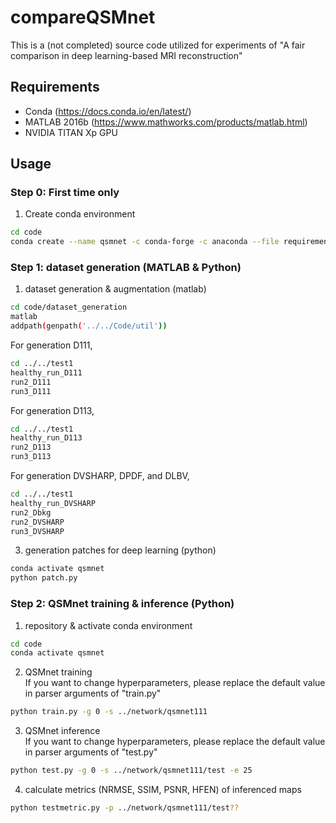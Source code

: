 # compareQSMnet
This is a (not completed) source code utilized for experiments of "A fair comparison in deep learning-based MRI reconstruction"

## Requirements 
* Conda (https://docs.conda.io/en/latest/)
* MATLAB 2016b (https://www.mathworks.com/products/matlab.html)
* NVIDIA TITAN Xp GPU

## Usage
### Step 0: First time only
1. Create conda environment
```bash
cd code
conda create --name qsmnet -c conda-forge -c anaconda --file requirements.txt 
```

### Step 1: dataset generation (MATLAB & Python)
1. dataset generation & augmentation (matlab)  
```bash
cd code/dataset_generation
matlab
addpath(genpath('../../Code/util'))
```  
 For generation D111,
```bash
cd ../../test1
healthy_run_D111
run2_D111
run3_D111
```
For generation D113, 
```bash
cd ../../test1
healthy_run_D113
run2_D113
run3_D113
```
For generation DVSHARP, DPDF, and DLBV,
```bash
cd ../../test1
healthy_run_DVSHARP
run2_Dbkg
run2_DVSHARP
run3_DVSHARP
```
3. generation patches for deep learning (python)  
```bash
conda activate qsmnet
python patch.py
```

### Step 2: QSMnet training & inference (Python)
1. repository & activate conda environment
```bash
cd code
conda activate qsmnet
```
2. QSMnet training  
If you want to change hyperparameters, please replace the default value in parser arguments of "train.py"
```bash
python train.py -g 0 -s ../network/qsmnet111
```
3. QSMnet inference  
If you want to change hyperparameters, please replace the default value in parser arguments of "test.py"
```bash
python test.py -g 0 -s ../network/qsmnet111/test -e 25
```
4. calculate metrics (NRMSE, SSIM, PSNR, HFEN) of inferenced maps
```bash
python testmetric.py -p ../network/qsmnet111/test??
```
